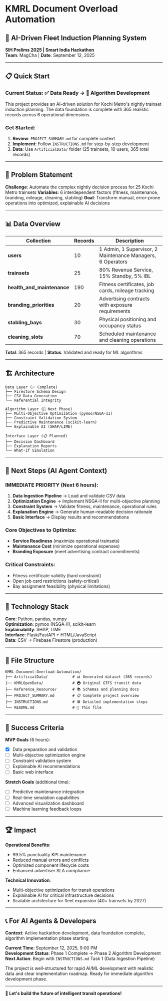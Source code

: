 # KMRL Document Overload Automation

## 🚆 AI-Driven Fleet Induction Planning System

**SIH Prelims 2025 | Smart India Hackathon**  
**Team**: MagCha | **Date**: September 12, 2025

---

## 📋 Quick Start

### Current Status: ✅ Data Ready → 🔄 Algorithm Development

This project provides an AI-driven solution for Kochi Metro's nightly trainset induction planning. The data foundation is complete with 365 realistic records across 6 operational dimensions.

### Get Started:

1. **Review**: `PROJECT_SUMMARY.md` for complete context
2. **Implement**: Follow `INSTRUCTIONS.md` for step-by-step development
3. **Data**: Use `ArtificialData/` folder (25 trainsets, 10 users, 365 total records)

---

## 🎯 Problem Statement

**Challenge**: Automate the complex nightly decision process for 25 Kochi Metro trainsets
**Variables**: 6 interdependent factors (fitness, maintenance, branding, mileage, cleaning, stabling)
**Goal**: Transform manual, error-prone operations into optimized, explainable AI decisions

---

## 📊 Data Overview

| Collection                 | Records | Description                                                |
| -------------------------- | ------- | ---------------------------------------------------------- |
| **users**                  | 10      | 1 Admin, 1 Supervisor, 2 Maintenance Managers, 6 Operators |
| **trainsets**              | 25      | 80% Revenue Service, 15% Standby, 5% IBL                   |
| **health_and_maintenance** | 190     | Fitness certificates, job cards, mileage tracking          |
| **branding_priorities**    | 20      | Advertising contracts with exposure requirements           |
| **stabling_bays**          | 30      | Physical positioning and occupancy status                  |
| **cleaning_slots**         | 70      | Scheduled maintenance and cleaning operations              |

**Total**: 365 records | **Status**: Validated and ready for ML algorithms

---

## 🏗️ Architecture

```
Data Layer (✅ Complete)
├── Firestore Schema Design
├── CSV Data Generation
└── Referential Integrity

Algorithm Layer (🔄 Next Phase)
├── Multi-Objective Optimization (pymoo/NSGA-II)
├── Constraint Validation System
├── Predictive Maintenance (scikit-learn)
└── Explainable AI (SHAP/LIME)

Interface Layer (📋 Planned)
├── Decision Dashboard
├── Explanation Reports
└── What-if Simulation
```

---

## 🚀 Next Steps (AI Agent Context)

### **IMMEDIATE PRIORITY** (Next 6 hours):

1. **Data Ingestion Pipeline** → Load and validate CSV data
2. **Optimization Engine** → Implement NSGA-II for multi-objective planning
3. **Constraint System** → Validate fitness, maintenance, operational rules
4. **Explanation Engine** → Generate human-readable decision rationale
5. **Basic Interface** → Display results and recommendations

### **Core Objectives to Optimize**:

- **Service Readiness** (maximize operational trainsets)
- **Maintenance Cost** (minimize operational expenses)
- **Branding Exposure** (meet advertising contract commitments)

### **Critical Constraints**:

- Fitness certificate validity (hard constraint)
- Open job card restrictions (safety-critical)
- Bay assignment feasibility (physical limitations)

---

## 🔧 Technology Stack

**Core**: Python, pandas, numpy  
**Optimization**: pymoo (NSGA-II), scikit-learn  
**Explainability**: SHAP, LIME  
**Interface**: Flask/FastAPI + HTML/JavaScript  
**Data**: CSV → Firebase Firestore (production)

---

## 📁 File Structure

```
KMRL-Document-Overload-Automation/
├── ArtificialData/           # 📊 Generated dataset (365 records)
├── KMRLOpenData/             # 🚇 Original GTFS transit data
├── Reference_Resource/       # 📚 Schemas and planning docs
├── PROJECT_SUMMARY.md        # 📋 Complete project overview
├── INSTRUCTIONS.md           # 🛠️ Detailed implementation steps
└── README.md                 # 👋 This file
```

---

## 🎯 Success Criteria

**MVP Goals** (6 hours):

- [x] Data preparation and validation
- [ ] Multi-objective optimization engine
- [ ] Constraint validation system
- [ ] Explainable AI recommendations
- [ ] Basic web interface

**Stretch Goals** (additional time):

- [ ] Predictive maintenance integration
- [ ] Real-time simulation capabilities
- [ ] Advanced visualization dashboard
- [ ] Machine learning feedback loops

---

## 🏆 Impact

**Operational Benefits**:

- 99.5% punctuality KPI maintenance
- Reduced manual errors and conflicts
- Optimized component lifecycle costs
- Enhanced advertiser SLA compliance

**Technical Innovation**:

- Multi-objective optimization for transit operations
- Explainable AI for critical infrastructure decisions
- Scalable architecture for fleet expansion (40+ trainsets by 2027)

---

## 📞 For AI Agents & Developers

**Context**: Active hackathon development, data foundation complete, algorithm implementation phase starting

**Current Time**: September 12, 2025, 9:00 PM  
**Development Status**: Phase 1 Complete → Phase 2 Algorithm Development  
**Next Action**: Begin with `INSTRUCTIONS.md` Task 1 (Data Ingestion Pipeline)

The project is well-structured for rapid AI/ML development with realistic data and clear implementation roadmap. Ready for immediate algorithm development phase.

---

**🚀 Let's build the future of intelligent transit operations!**
